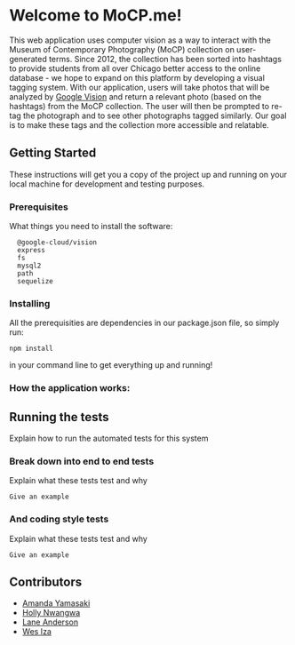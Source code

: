 # Welcome to MoCP.me!

This web application uses computer vision as a way to interact with the Museum of Contemporary Photography (MoCP) collection on user-generated terms.  Since 2012, the collection has been sorted into hashtags to provide students from all over Chicago better access to the online database - we hope to expand on this platform by developing a visual tagging system.  With our application, users will take photos that will be analyzed by [Google Vision](https://cloud.google.com/vision/) and return a relevant photo (based on the hashtags) from the MoCP collection.  The user will then be prompted to re-tag the photograph and to see other photographs tagged similarly. Our goal is to make these tags and the collection more accessible and relatable.

## Getting Started

These instructions will get you a copy of the project up and running on your local machine for development and testing purposes. 

### Prerequisites

What things you need to install the software:

```
  @google-cloud/vision
  express
  fs
  mysql2
  path
  sequelize
```

### Installing

All the prerequisities are dependencies in our package.json file, so simply run:

```
npm install
```

in your command line to get everything up and running!

### How the application works:


## Running the tests

Explain how to run the automated tests for this system

### Break down into end to end tests

Explain what these tests test and why

```
Give an example
```

### And coding style tests

Explain what these tests test and why

```
Give an example
```

## Contributors

* [Amanda Yamasaki](https://github.com/amandayamasaki)
* [Holly Nwangwa](https://github.com/hnwangwa)
* [Lane Anderson](https://github.com/laneelliott)
* [Wes Iza](https://github.com/izaweslie)
